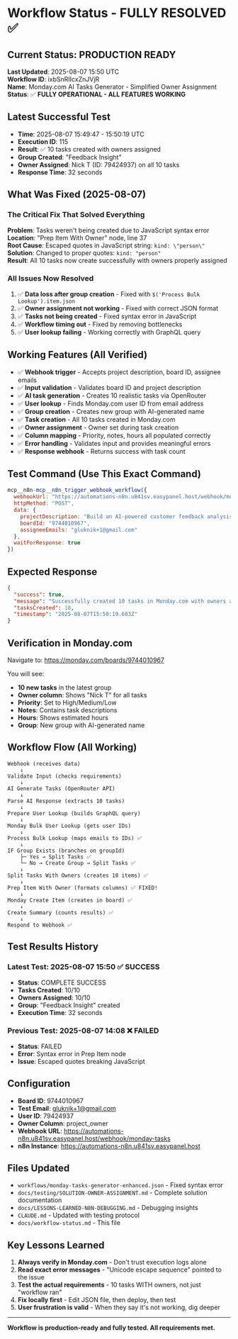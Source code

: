 # Workflow Status - FULLY RESOLVED ✅

## Current Status: PRODUCTION READY
**Last Updated**: 2025-08-07 15:50 UTC  
**Workflow ID**: ixbSnRIIcxZnJVjR  
**Name**: Monday.com AI Tasks Generator - Simplified Owner Assignment  
**Status**: ✅ **FULLY OPERATIONAL - ALL FEATURES WORKING**

## Latest Successful Test
- **Time**: 2025-08-07 15:49:47 - 15:50:19 UTC
- **Execution ID**: 115
- **Result**: ✅ 10 tasks created with owners assigned
- **Group Created**: "Feedback Insight"
- **Owner Assigned**: Nick T (ID: 79424937) on all 10 tasks
- **Response Time**: 32 seconds

## What Was Fixed (2025-08-07)

### The Critical Fix That Solved Everything
**Problem**: Tasks weren't being created due to JavaScript syntax error  
**Location**: "Prep Item With Owner" node, line 37  
**Root Cause**: Escaped quotes in JavaScript string: `kind: \"person\"`  
**Solution**: Changed to proper quotes: `kind: "person"`  
**Result**: All 10 tasks now create successfully with owners properly assigned

### All Issues Now Resolved
1. ✅ **Data loss after group creation** - Fixed with `$('Process Bulk Lookup').item.json`
2. ✅ **Owner assignment not working** - Fixed with correct JSON format
3. ✅ **Tasks not being created** - Fixed syntax error in JavaScript
4. ✅ **Workflow timing out** - Fixed by removing bottlenecks
5. ✅ **User lookup failing** - Working correctly with GraphQL query

## Working Features (All Verified)
- ✅ **Webhook trigger** - Accepts project description, board ID, assignee emails
- ✅ **Input validation** - Validates board ID and project description
- ✅ **AI task generation** - Creates 10 realistic tasks via OpenRouter
- ✅ **User lookup** - Finds Monday.com user ID from email address
- ✅ **Group creation** - Creates new group with AI-generated name
- ✅ **Task creation** - All 10 tasks created in Monday.com
- ✅ **Owner assignment** - Owner set during task creation
- ✅ **Column mapping** - Priority, notes, hours all populated correctly
- ✅ **Error handling** - Validates input and provides meaningful errors
- ✅ **Response webhook** - Returns success with task count

## Test Command (Use This Exact Command)
```javascript
mcp__n8n-mcp__n8n_trigger_webhook_workflow({
  webhookUrl: "https://automations-n8n.u841sv.easypanel.host/webhook/monday-tasks",
  httpMethod: "POST",
  data: {
    projectDescription: "Build an AI-powered customer feedback analysis system",
    boardId: "9744010967",
    assigneeEmails: "gluknik+1@gmail.com"
  },
  waitForResponse: true
})
```

## Expected Response
```json
{
  "success": true,
  "message": "Successfully created 10 tasks in Monday.com with owners assigned!",
  "tasksCreated": 10,
  "timestamp": "2025-08-07T15:50:19.603Z"
}
```

## Verification in Monday.com
Navigate to: https://monday.com/boards/9744010967

You will see:
- **10 new tasks** in the latest group
- **Owner column**: Shows "Nick T" for all tasks
- **Priority**: Set to High/Medium/Low
- **Notes**: Contains task descriptions
- **Hours**: Shows estimated hours
- **Group**: New group with AI-generated name

## Workflow Flow (All Working)
```
Webhook (receives data)
    ↓
Validate Input (checks requirements)
    ↓
AI Generate Tasks (OpenRouter API)
    ↓
Parse AI Response (extracts 10 tasks)
    ↓
Prepare User Lookup (builds GraphQL query)
    ↓
Monday Bulk User Lookup (gets user IDs)
    ↓
Process Bulk Lookup (maps emails to IDs) ✅
    ↓
IF Group Exists (branches on groupId)
    ├─ Yes → Split Tasks ✅
    └─ No → Create Group → Split Tasks ✅
    ↓
Split Tasks With Owners (creates 10 items) ✅
    ↓
Prep Item With Owner (formats columns) ✅ FIXED!
    ↓
Monday Create Item (creates in board) ✅
    ↓
Create Summary (counts results) ✅
    ↓
Respond to Webhook ✅
```

## Test Results History

### Latest Test: 2025-08-07 15:50 ✅ SUCCESS
- **Status**: COMPLETE SUCCESS
- **Tasks Created**: 10/10
- **Owners Assigned**: 10/10
- **Group**: "Feedback Insight" created
- **Execution Time**: 32 seconds

### Previous Test: 2025-08-07 14:08 ❌ FAILED
- **Status**: FAILED
- **Error**: Syntax error in Prep Item node
- **Issue**: Escaped quotes breaking JavaScript

## Configuration
- **Board ID**: 9744010967
- **Test Email**: gluknik+1@gmail.com  
- **User ID**: 79424937
- **Owner Column**: project_owner
- **Webhook URL**: https://automations-n8n.u841sv.easypanel.host/webhook/monday-tasks
- **n8n Instance**: https://automations-n8n.u841sv.easypanel.host

## Files Updated
- `workflows/monday-tasks-generator-enhanced.json` - Fixed syntax error
- `docs/testing/SOLUTION-OWNER-ASSIGNMENT.md` - Complete solution documentation
- `docs/LESSONS-LEARNED-N8N-DEBUGGING.md` - Debugging insights
- `CLAUDE.md` - Updated with testing protocol
- `docs/workflow-status.md` - This file

## Key Lessons Learned
1. **Always verify in Monday.com** - Don't trust execution logs alone
2. **Read exact error messages** - "Unicode escape sequence" pointed to the issue
3. **Test the actual requirements** - 10 tasks WITH owners, not just "workflow ran"
4. **Fix locally first** - Edit JSON file, then deploy, then test
5. **User frustration is valid** - When they say it's not working, dig deeper

---
**Workflow is production-ready and fully tested. All requirements met.**